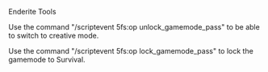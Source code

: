 Enderite Tools

Use the command "/scriptevent 5fs:op unlock_gamemode_pass" to be able to switch to creative mode.

Use the command "/scriptevent 5fs:op lock_gamemode_pass" to lock the gamemode to Survival.
